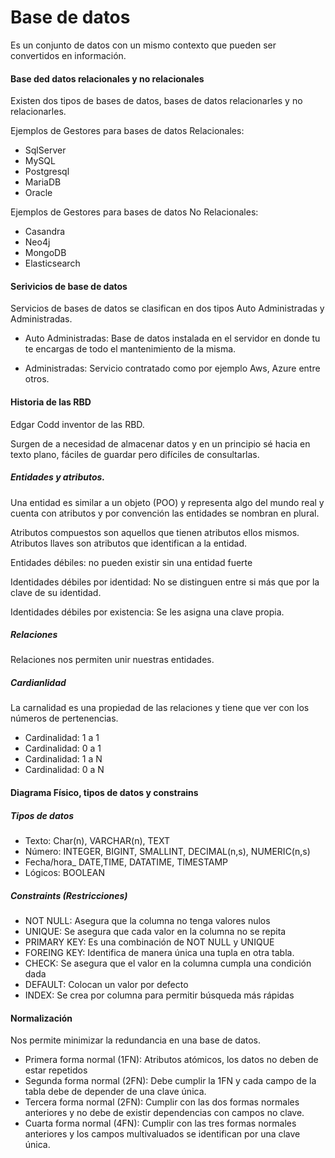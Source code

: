 # Base de datos
Es un conjunto de datos con un mismo contexto que pueden ser convertidos en información.

#### Base ded datos relacionales y no relacionales
Existen dos tipos de bases de datos, bases de datos relacionarles y no relacionarles.


Ejemplos de Gestores para bases de datos Relacionales:
- SqlServer
- MySQL
- Postgresql
- MariaDB
- Oracle

Ejemplos de Gestores para bases de datos No Relacionales:
- Casandra
- Neo4j
- MongoDB
- Elasticsearch

#### Serivicios de base de datos
Servicios de bases de datos se clasifican en dos tipos Auto Administradas y Administradas.
- Auto Administradas: Base de datos instalada en el servidor en donde tu te encargas de todo el mantenimiento de la misma.

- Administradas: Servicio contratado como por ejemplo Aws, Azure entre otros.

#### Historia de las RBD

Edgar Codd inventor de las RBD.

Surgen de a necesidad de almacenar datos y en un principio sé hacia en texto plano, fáciles de guardar pero difíciles de consultarlas.

##### Entidades y atributos.

Una entidad es similar a un objeto (POO) y representa algo del mundo real y cuenta con atributos y por convención las entidades se nombran en plural.

Atributos compuestos son aquellos que tienen atributos ellos mismos.
Atributos llaves son atributos que identifican a la entidad.

Entidades débiles: no pueden existir sin una entidad fuerte

Identidades débiles por identidad: No se distinguen entre si más que por la clave de su identidad.

Identidades débiles por existencia:  Se les asigna una clave propia.


##### Relaciones
Relaciones nos permiten unir nuestras entidades.

##### Cardianlidad
La carnalidad es una propiedad de las relaciones y tiene que ver con los números de pertenencias.

* Cardinalidad: 1 a 1
* Cardinalidad: 0 a 1
* Cardinalidad: 1 a N
* Cardinalidad: 0 a N

#### Diagrama Físico, tipos de datos y constrains

##### Tipos de datos
* Texto: Char(n), VARCHAR(n), TEXT
* Número: INTEGER, BIGINT, SMALLINT, DECIMAL(n,s), NUMERIC(n,s)
* Fecha/hora_ DATE,TIME, DATATIME, TIMESTAMP
* Lógicos: BOOLEAN

##### Constraints (Restricciones)
* NOT NULL: Asegura que la columna no tenga valores nulos
* UNIQUE: Se asegura que cada valor en la columna no se repita
* PRIMARY KEY: Es una combinación de NOT NULL y UNIQUE
* FOREING KEY: Identifica de manera única una tupla en otra tabla.
* CHECK: Se asegura que el valor en la columna cumpla una condición dada
* DEFAULT: Colocan un valor por defecto
* INDEX: Se crea por columna para permitir búsqueda más rápidas


#### Normalización
Nos permite minimizar la redundancia en una base de datos.
* Primera forma normal (1FN): Atributos atómicos,  los datos no deben de estar repetidos
* Segunda forma normal (2FN): Debe cumplir la 1FN y cada campo de la tabla debe de depender de una clave única.
* Tercera forma normal (2FN): Cumplir con las dos formas normales anteriores y no debe de existir dependencias con campos no clave.
* Cuarta forma normal (4FN):  Cumplir con las tres formas normales anteriores y los campos multivaluados se identifican por una clave única.